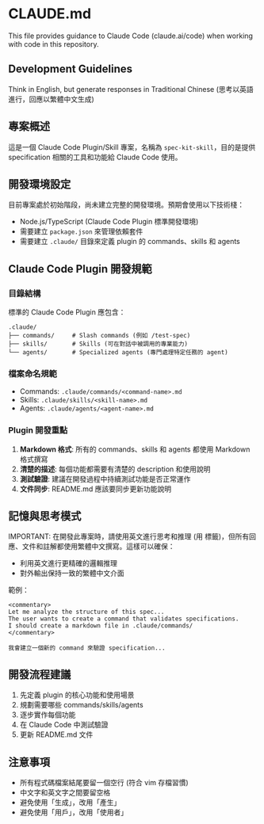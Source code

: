 # CLAUDE.md

This file provides guidance to Claude Code (claude.ai/code) when working with code in this repository.

## Development Guidelines

Think in English, but generate responses in Traditional Chinese (思考以英語進行，回應以繁體中文生成)

## 專案概述

這是一個 Claude Code Plugin/Skill 專案，名稱為 `spec-kit-skill`，目的是提供 specification 相關的工具和功能給 Claude Code 使用。

## 開發環境設定

目前專案處於初始階段，尚未建立完整的開發環境。預期會使用以下技術棧：

- Node.js/TypeScript (Claude Code Plugin 標準開發環境)
- 需要建立 `package.json` 來管理依賴套件
- 需要建立 `.claude/` 目錄來定義 plugin 的 commands、skills 和 agents

## Claude Code Plugin 開發規範

### 目錄結構

標準的 Claude Code Plugin 應包含：

```
.claude/
├── commands/     # Slash commands (例如 /test-spec)
├── skills/       # Skills (可在對話中被調用的專業能力)
└── agents/       # Specialized agents (專門處理特定任務的 agent)
```

### 檔案命名規範

- Commands: `.claude/commands/<command-name>.md`
- Skills: `.claude/skills/<skill-name>.md`
- Agents: `.claude/agents/<agent-name>.md`

### Plugin 開發重點

1. **Markdown 格式**: 所有的 commands、skills 和 agents 都使用 Markdown 格式撰寫
2. **清楚的描述**: 每個功能都需要有清楚的 description 和使用說明
3. **測試驗證**: 建議在開發過程中持續測試功能是否正常運作
4. **文件同步**: README.md 應該要同步更新功能說明

## 記憶與思考模式

IMPORTANT: 在開發此專案時，請使用英文進行思考和推理 (用 <commentary> 標籤)，但所有回應、文件和註解都使用繁體中文撰寫。這樣可以確保：
- 利用英文進行更精確的邏輯推理
- 對外輸出保持一致的繁體中文介面

範例：
```
<commentary>
Let me analyze the structure of this spec...
The user wants to create a command that validates specifications.
I should create a markdown file in .claude/commands/
</commentary>

我會建立一個新的 command 來驗證 specification...
```

## 開發流程建議

1. 先定義 plugin 的核心功能和使用場景
2. 規劃需要哪些 commands/skills/agents
3. 逐步實作每個功能
4. 在 Claude Code 中測試驗證
5. 更新 README.md 文件

## 注意事項

- 所有程式碼檔案結尾要留一個空行 (符合 vim 存檔習慣)
- 中文字和英文字之間要留空格
- 避免使用「生成」，改用「產生」
- 避免使用「用戶」，改用「使用者」
